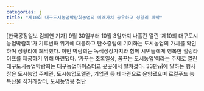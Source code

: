 ```yaml
---
categories: j
title: "제10회 대구도시농업박람회농업의 미래가치 공유하고 성황리 폐막"
---
```

[한국공정일보 김희연 기자] 9월 30일부터 10월 3일까지 나흘간 열린 ‘제10회 대구도시농업박람회’가 기후변화 위기에 대응하고 탄소중립에 기여하는 도시농업의 가치를 확인하며 성황리에 폐막했다. 이번 박람회는 녹색성장가치와 함께 시민들에게 행복한 힐링라이프를 제공하기 위해 마련됐다. ‘가꾸는 초록일상, 꿈꾸는 도시농업’이라는 주제로 열린 대구도시농업박람회는 대구농업마이스터교 곳곳에서 펼쳐졌다. 33만㎡에 달하는 행사장은 도시농업 주제관, 도시농업모델관, 기업관 등 테마관으로 운영됐으며 로컬푸드 농특산물 직거래장터, 도시농업용 첨단